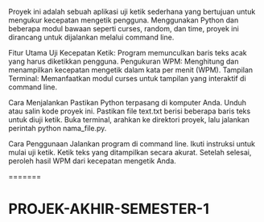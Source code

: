Proyek ini adalah sebuah aplikasi uji ketik sederhana yang bertujuan untuk mengukur kecepatan mengetik pengguna. Menggunakan Python dan beberapa modul bawaan seperti curses, random, dan time, proyek ini dirancang untuk dijalankan melalui command line.

Fitur Utama
Uji Kecepatan Ketik: Program memunculkan baris teks acak yang harus diketikkan pengguna.
Pengukuran WPM: Menghitung dan menampilkan kecepatan mengetik dalam kata per menit (WPM).
Tampilan Terminal: Memanfaatkan modul curses untuk tampilan yang interaktif di command line.

Cara Menjalankan
Pastikan Python terpasang di komputer Anda.
Unduh atau salin kode proyek ini.
Pastikan file text.txt berisi beberapa baris teks untuk diuji ketik.
Buka terminal, arahkan ke direktori proyek, lalu jalankan perintah python nama_file.py.

Cara Penggunaan
Jalankan program di command line.
Ikuti instruksi untuk mulai uji ketik.
Ketik teks yang ditampilkan secara akurat.
Setelah selesai, peroleh hasil WPM dari kecepatan mengetik Anda.

          
=======
# PROJEK-AKHIR-SEMESTER-1
